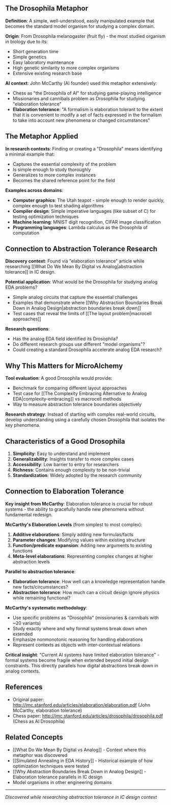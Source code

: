## The Drosophila Metaphor

**Definition**: A simple, well-understood, easily manipulated example that becomes the standard model organism for studying a complex domain.

**Origin**: From Drosophila melanogaster (fruit fly) - the most studied organism in biology due to its:
- Short generation time
- Simple genetics
- Easy laboratory maintenance
- High genetic similarity to more complex organisms
- Extensive existing research base

**AI context**: John McCarthy (AI founder) used this metaphor extensively:
- Chess as "the Drosophila of AI" for studying game-playing intelligence
- Missionaries and cannibals problem as Drosophila for studying "elaboration tolerance"
- **Elaboration tolerance**: "A formalism is elaboration tolerant to the extent that it is convenient to modify a set of facts expressed in the formalism to take into account new phenomena or changed circumstances"

## The Metaphor Applied

**In research contexts**: Finding or creating a "Drosophila" means identifying a minimal example that:
- Captures the essential complexity of the problem
- Is simple enough to study thoroughly
- Generalizes to more complex instances
- Becomes the shared reference point for the field

**Examples across domains**:
- **Computer graphics**: The Utah teapot - simple enough to render quickly, complex enough to test shading algorithms
- **Compiler design**: Simple imperative languages (like subset of C) for testing optimization techniques
- **Machine learning**: MNIST digit recognition, CIFAR image classification
- **Programming languages**: Lambda calculus as the Drosophila of computation

## Connection to Abstraction Tolerance Research

**Discovery context**: Found via "elaboration tolerance" article while researching [[What Do We Mean By Digital vs Analog|abstraction tolerance]] in IC design.

**Potential application**: What would be the Drosophila for studying analog EDA problems?
- Simple analog circuits that capture the essential challenges
- Examples that demonstrate where [[Why Abstraction Boundaries Break Down in Analog Design|abstraction boundaries break down]]
- Test cases that reveal the limits of [[The layout problem|macrocell approaches]]

**Research questions**:
- Has the analog EDA field identified its Drosophila?
- Do different research groups use different "model organisms"?
- Could creating a standard Drosophila accelerate analog EDA research?

## Why This Matters for MicroAlchemy

**Tool evaluation**: A good Drosophila would provide:
- Benchmark for comparing different layout approaches
- Test case for [[The Complexity Embracing Alternative to Analog EDA|complexity-embracing]] vs macrocell methods
- Way to measure abstraction tolerance boundaries objectively

**Research strategy**: Instead of starting with complex real-world circuits, develop understanding using a carefully chosen Drosophila that isolates the key phenomena.

## Characteristics of a Good Drosophila

1. **Simplicity**: Easy to understand and implement
2. **Generalizability**: Insights transfer to more complex cases
3. **Accessibility**: Low barrier to entry for researchers
4. **Richness**: Contains enough complexity to be non-trivial
5. **Standardization**: Widely adopted by the research community

## Connection to Elaboration Tolerance

**Key insight from McCarthy**: Elaboration tolerance is crucial for robust systems - the ability to gracefully handle new phenomena without fundamental redesign.

**McCarthy's Elaboration Levels** (from simplest to most complex):
1. **Additive elaborations**: Simply adding new formulas/facts
2. **Parameter changes**: Modifying values within existing structure
3. **Function/predicate expansion**: Adding new arguments to existing functions
4. **Meta-level elaborations**: Representing complex changes at higher abstraction levels

**Parallel to abstraction tolerance**:
- **Elaboration tolerance**: How well can a knowledge representation handle new facts/circumstances?
- **Abstraction tolerance**: How much can a circuit design ignore physics while remaining functional?

**McCarthy's systematic methodology**:
- Use specific problems as "Drosophila" (missionaries & cannibals with ~20 variants)
- Study exactly where and why formal systems break down when extended
- Emphasize nonmonotonic reasoning for handling elaborations
- Represent contexts as objects with inter-contextual relations

**Critical insight**: "Current AI systems have limited elaboration tolerance" - formal systems become fragile when extended beyond initial design constraints. This directly parallels how digital abstractions break down in analog contexts.

## References
- Original paper: http://jmc.stanford.edu/articles/elaboration/elaboration.pdf (John McCarthy, elaboration tolerance)
- Chess paper: http://jmc.stanford.edu/articles/drosophila/drosophila.pdf (Chess as AI Drosophila)

## Related Concepts
- [[What Do We Mean By Digital vs Analog]] - Context where this metaphor was discovered
- [[Simulated Annealing in EDA History]] - Historical example of how optimization techniques were tested
- [[Why Abstraction Boundaries Break Down in Analog Design]] - Elaboration tolerance parallels in IC design
- Model organisms in other engineering domains

---
*Discovered while researching abstraction tolerance in IC design context*